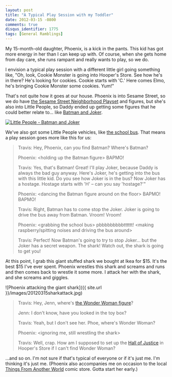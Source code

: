 ```yaml
---
layout: post
title: "A Typical Play Session with my Toddler"
date: 2012-03-15 -0800
comments: true
disqus_identifier: 1775
tags: [General Ramblings]
---
```

My 15-month-old daughter, Phoenix, is a kick in the pants. This kid has
got more energy in her than I can keep up with. Of course, when she gets
home from day care, she runs rampant and really wants to play, so we do.

I envision a typical play session with a different little girl going
something like, "Oh, look, Cookie Monster is going into Hooper's Store.
See how he's in there? He's looking for cookies. Cookie starts with 'C.'
Here comes Elmo, he's bringing Cookie Monster some cookies. Yum!"

That's not quite how it goes at our house. Phoenix is into Sesame
Street, so we do have [the Sesame Street Neighborhood
Playset](http://www.amazon.com/dp/B004S65XDG?tag=mhsvortex) and figures,
but she's also into Little People, so Daddy ended up getting some
figures that he could better relate to... like [Batman and
Joker](http://www.amazon.com/dp/B005HYIAYC?tag=mhsvortex).

[![Little People - Batman and
Joker](http://ecx.images-amazon.com/images/I/415rZcvTpHL._SL500_AA300_.jpg)](http://www.amazon.com/dp/B005HYIAYC?tag=mhsvortex)

We've also got some Little People vehicles, like [the school
bus](http://www.amazon.com/dp/B004QF0EBK?tag=mhsvortex). That means a
play session goes more like this for us:

> Travis: Hey, Phoenix, can you find Batman? Where's Batman?
>
> Phoenix: \<holding up the Batman figure\> BAPMO!
>
> Travis: Yes, that's Batman! Great! I'll play Joker, because Daddy is
> always the bad guy anyway. Here's Joker, he's getting into the bus
> with this little kid. Do you see how Joker is in the bus? Now Joker
> has a hostage. Hostage starts with 'H' – can you say 'hostage?'"
>
> Phoenix: \<dancing the Batman figure around on the floor\> BAPMO!
> BAPMO!
>
> Travis: Right, Batman has to come stop the Joker. Joker is going to
> drive the bus away from Batman. Vroom! Vroom!
>
> Phoenix: \<grabbing the school bus\> pbbbbbbbbbtttttt! \<making
> raspberry/spitting noises and driving the bus around\>
>
> Travis: Perfect! Now Batman's going to try to stop Joker... but the
> Joker has a secret weapon. The shark! Watch out, the shark is going to
> get you!

At this point, I grab this giant stuffed shark we bought at Ikea for
$15. It's the best $15 I've ever spent. Phoenix wrestles this shark
and screams and runs and then comes back to wrestle it some more. I
attack her with the shark, and she screams and giggles.

![Phoenix attacking the giant
shark]({{ site.url }}/images/20120315sharkattack.jpg)

> Travis: Hey, Jenn, where's [the Wonder Woman
> figure](http://www.amazon.com/dp/B005ISAAWM?tag=mhsvortex)?
>
> Jenn: I don't know, have you looked in the toy box?
>
> Travis: Yeah, but I don't see her. Phoe, where's Wonder Woman?
>
> Phoenix: \<ignoring me, still wrestling the shark\>
>
> Travis: Well, crap. How am I supposed to set up the [Hall of
> Justice](https://en.wikipedia.org/wiki/Hall_of_Justice_%28comics%29)
> in Hooper's Store if I can't find Wonder Woman?

...and so on. I'm not sure if that's typical of everyone or if it's just
me. I'm thinking it's just me. (Phoenix also accompanies me on occasion
to the local [Things From Another World](http://www.tfaw.com/) comic
store. Gotta start her early.)
